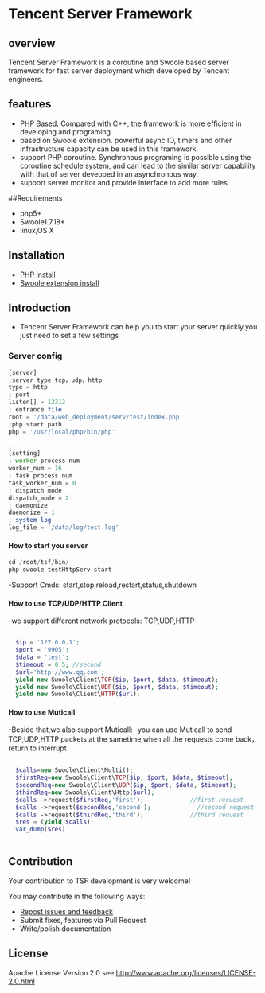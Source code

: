 Tencent Server Framework
=======================

## overview

Tencent Server Framework is a coroutine and Swoole based server framework for fast server deployment which developed by Tencent engineers.


## features

- PHP Based. Compared with C++, the framework is more efficient in developing and programing.
- based on Swoole extension. powerful async IO, timers and other infrastructure capacity can be used in this framework.
- support PHP coroutine. Synchronous programing is possible using the coroutine schedule system, and can lead to the similar server capability with that of server deveoped in an asynchronous way.
- support server monitor and provide interface to add more rules 


##Requirements

- php5+ 
- Swoole1.7.18+
- linux,OS X

## Installation
- [PHP install](https://github.com/php/php-src)
- [Swoole extension install](https://github.com/swoole/swoole-src)

## Introduction

- Tencent Server Framework can help you to start your server quickly,you just need to set a few settings

### Server config
```php
[server]
;server type:tcp，udp，http
type = http
; port
listen[] = 12312
; entrance file
root = '/data/web_deployment/serv/test/index.php'
;php start path
php = '/usr/local/php/bin/php'

;
[setting]
; worker process num
worker_num = 16
; task process num
task_worker_num = 0
; dispatch mode
dispatch_mode = 2
; daemonize
daemonize = 1
; system log
log_file = '/data/log/test.log'

```
#### How to start you server
```php
cd /root/tsf/bin/
php swoole testHttpServ start

```
-Support Cmds: start,stop,reload,restart,status,shutdown

#### How to use TCP/UDP/HTTP Client
-we support different network protocols: TCP,UDP,HTTP

```php

  $ip = '127.0.0.1';
  $port = '9905';
  $data = 'test';
  $timeout = 0.5; //second
  $url='http://www.qq.com';
  yield new Swoole\Client\TCP($ip, $port, $data, $timeout);
  yield new Swoole\Client\UDP($ip, $port, $data, $timeout);
  yield new Swoole\Client\HTTP($url);

```

#### How to use Muticall
-Beside that,we also support Muticall:
-you can use Muticall to send TCP,UDP,HTTP packets at the sametime,when all the requests come back，return to interrupt

```php
  
  $calls=new Swoole\Client\Multi();
  $firstReq=new Swoole\Client\TCP($ip, $port, $data, $timeout);
  $secondReq=new Swoole\Client\UDP($ip, $port, $data, $timeout);
  $thirdReq=new Swoole\Client\Http($url);
  $calls ->request($firstReq,'first');             //first request
  $calls ->request($secondReq,'second');             //second request
  $calls ->request($thirdReq,'third');             //third request
  $res = (yield $calls);
  var_dump($res)
  
```



## Contribution

Your contribution to TSF development is very welcome!

You may contribute in the following ways:

* [Repost issues and feedback](https://github.com/tencent-php/tsf/issues)
* Submit fixes, features via Pull Request
* Write/polish documentation


## License
Apache License Version 2.0 see http://www.apache.org/licenses/LICENSE-2.0.html
